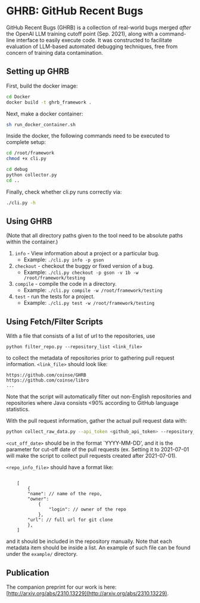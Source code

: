 # GHRB: GitHub Recent Bugs

GitHub Recent Bugs (GHRB) is a collection of real-world bugs merged _after_
the OpenAI LLM training cutoff point (Sep. 2021), along with a command-line
interface to easily execute code. It was constructed to facilitate
evaluation of LLM-based automated debugging techniques, free from concern
of training data contamination.

## Setting up GHRB

First, build the docker image:
```bash
cd Docker
docker build -t ghrb_framework .
```

Next, make a docker container:
```bash
sh run_docker_container.sh
```

Inside the docker, the following commands need to be executed to complete setup:

```bash
cd /root/framework
chmod +x cli.py

cd debug
python collector.py
cd ..
```

Finally, check whether cli.py runs correctly via:
```bash
./cli.py -h
```

## Using GHRB

(Note that all directory paths given to the tool need to be absolute paths 
within the container.)

 1. `info` - View information about a project or a particular bug.
    *  Example: `./cli.py info -p gson`
 2. `checkout` - checkout the buggy or fixed version of a bug.
    *  Example: `./cli.py checkout -p gson -v 1b -w /root/framework/testing` 
 3. `compile` - compile the code in a directory.
    *  Example: `./cli.py compile -w /root/framework/testing`
 4. `test` - run the tests for a project.
    *  Example: `./cli.py test -w /root/framework/testing`

## Using Fetch/Filter Scripts

With a file that consists of a list of url to the repositories, use
```
python filter_repo.py --repository_list <link_file>
```
to collect the metadata of repositories prior to gathering pull request information. `<link_file>` should look like:

```
https://github.com/coinse/GHRB
https://github.com/coinse/libro
...
```

Note that the script will automatically filter out non-English repositories and repositories where Java consists <90% according to GitHub language statistics.
<br />

With the pull request information, gather the actual pull request data with:

```bash
python collect_raw_data.py --api_token <github_api_token> --repository_file <repo_info_file> --date <cut_off_date>
```

`<cut_off_date>` should be in the format `YYYY-MM-DD', and it is the parameter for cut-off date of the pull requests (ex. Setting it to 2021-07-01 will make the script to collect pull requests created after 2021-07-01).

`<repo_info_file>` should have a format like:

```jsonc

    [
        {
        "name": // name of the repo,
        "owner": 
            {
                "login": // owner of the repo
            },
        "url": // full url for git clone
        },
    ]

```

and it should be included in the repository manually. Note that each metadata item should be inside a list. An example of such file can be found under the `example/` directory.


## Publication

The companion preprint for our work is here: [http://arxiv.org/abs/2310.13229](http://arxiv.org/abs/2310.13229).

